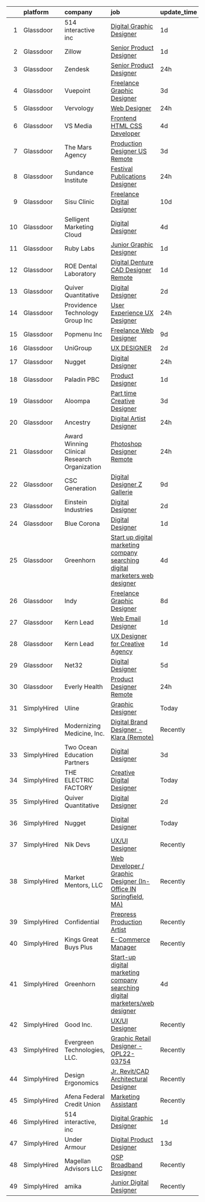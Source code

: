 

|    | platform    | company                                      | job                                                                                                                                                                                                                                                                                                                                                                                                                                                                                                                                                                                                                                                                                                                                                                                                                                                                                                                                                                                                                                                                                                                                                                                                                                                         | update_time   | location                          |
|---:|:------------|:---------------------------------------------|:------------------------------------------------------------------------------------------------------------------------------------------------------------------------------------------------------------------------------------------------------------------------------------------------------------------------------------------------------------------------------------------------------------------------------------------------------------------------------------------------------------------------------------------------------------------------------------------------------------------------------------------------------------------------------------------------------------------------------------------------------------------------------------------------------------------------------------------------------------------------------------------------------------------------------------------------------------------------------------------------------------------------------------------------------------------------------------------------------------------------------------------------------------------------------------------------------------------------------------------------------------|:--------------|:----------------------------------|
|  1 | Glassdoor   | 514 interactive  inc                         | [Digital Graphic Designer](https://www.glassdoor.com/partner/jobListing.htm?pos=108&ao=1136043&s=58&guid=000001834a3a35f2b642733fb2c945f7&src=GD_JOB_AD&t=SR&vt=w&ea=1&cs=1_8bc9cafe&cb=1663397672791&jobListingId=1008143972273&jrtk=3-0-1gd53kdgl2eoj001-1gd53kdh8k6db800-b6e87fc7b1892053-)                                                                                                                                                                                                                                                                                                                                                                                                                                                                                                                                                                                                                                                                                                                                                                                                                                                                                                                                                              | 1d            | Remote                            |
|  2 | Glassdoor   | Zillow                                       | [Senior Product Designer](https://www.glassdoor.com/partner/jobListing.htm?pos=101&ao=1110586&s=58&guid=000001834a3a35f2b642733fb2c945f7&src=GD_JOB_AD&t=SR&vt=w&cs=1_a247500b&cb=1663397672790&jobListingId=1008142170614&cpc=451933188B21919D&jrtk=3-0-1gd53kdgl2eoj001-1gd53kdh8k6db800-364448741de08556--6NYlbfkN0ANMurRYyPEXg08u6OamUd1Mvhk-zhFSGYIZgoJR86UvYL2v6MoUqae-sD5DnU21vqlSUSPFRMoK9lgReLkKPc-m1dwt8eaZ3HSWQJD73DtPSzAwewj0TbtbTV1dhbLEvWmWniEwQJgkYMCum7fjHxSQAbWxpQwW71RtzALUd0S5y1wh-NaowGr2HOGimybMOKfrJj5tyRNck4pEtEeSdLLmDh5Kh6UQba6P9vaS1BHX2QmGAD4IJBdRem_DtpwXeFFVbCPLTFqe1paceCtBuM1pt6kf4GZdNI_-l_1tjyBboNNNzDszelZPNMgfir83Y4UvwRtLgpk1h-bqZY36eeGJ0VvdAYGv-Vnt1ozWxCWMdUlrgMJpJcCJdPqrhxQjhBte-QgJkhN3120SeyQjXP1lawqWXpiBlm8D_Se1LBhUXlQTZasQJX301v_UePiJ6J2ySEWK14GHQPDlbiO8EtibWaCJ13jUKSn4mPnqIXpD-cV9DaMElhBrgwzFgdF6CsUBjpKRdolLvM6p-SSoqGzCFNEi9debL-0DQf6UEyLvJs1JeeMkQuaer9ezeTYdWCKawLp8oKSO80uU6X3DnIsG2fAhprOupKD7FdAgYfn6smdQurGcqtgxBUT3ciLh-Bxm8d3RZ8ORDqBbmnHKAa6fheIljCIpdMa4mipQce6dDcPxJ2-lGxAQRwY2KTIfjkAcaKqRNJym2vk6ZhbV3u-O7Us_NOB1m0srHRJ2gkNmPAQtbr8H6sPpMh7Szi5ku-KRbv4gmhQ8OodUWnxg9ZmHr7M-RQtzxLfE2LKDDsUgYyJSfg2CaqoiG3i8MfBccihv1Z_DKa27so9eTQDTwt3anIqI8yOsfUma9CsGACPcmrQJJqmICXV1aWVUJhfSmk%3D) | 1d            | Remote                            |
|  3 | Glassdoor   | Zendesk                                      | [Senior Product Designer](https://www.glassdoor.com/partner/jobListing.htm?pos=107&ao=1136043&s=58&guid=000001834a3a35f2b642733fb2c945f7&src=GD_JOB_AD&t=SR&vt=w&cs=1_43dd0b95&cb=1663397672791&jobListingId=1008146027679&jrtk=3-0-1gd53kdgl2eoj001-1gd53kdh8k6db800-5950959f8851b7d5-)                                                                                                                                                                                                                                                                                                                                                                                                                                                                                                                                                                                                                                                                                                                                                                                                                                                                                                                                                                    | 24h           | Remote                            |
|  4 | Glassdoor   | Vuepoint                                     | [Freelance Graphic Designer](https://www.glassdoor.com/partner/jobListing.htm?pos=118&ao=1136043&s=58&guid=000001834a3a35f2b642733fb2c945f7&src=GD_JOB_AD&t=SR&vt=w&ea=1&cs=1_8d1c6791&cb=1663397672793&jobListingId=1008136844147&jrtk=3-0-1gd53kdgl2eoj001-1gd53kdh8k6db800-1eaf2573db7a36bf-)                                                                                                                                                                                                                                                                                                                                                                                                                                                                                                                                                                                                                                                                                                                                                                                                                                                                                                                                                            | 3d            | Remote                            |
|  5 | Glassdoor   | Vervology                                    | [Web Designer](https://www.glassdoor.com/partner/jobListing.htm?pos=127&ao=1136043&s=58&guid=000001834a3a35f2b642733fb2c945f7&src=GD_JOB_AD&t=SR&vt=w&ea=1&cs=1_f9310667&cb=1663397672794&jobListingId=1008144675009&jrtk=3-0-1gd53kdgl2eoj001-1gd53kdh8k6db800-7fc55f96dd45b7d4-)                                                                                                                                                                                                                                                                                                                                                                                                                                                                                                                                                                                                                                                                                                                                                                                                                                                                                                                                                                          | 24h           | Remote                            |
|  6 | Glassdoor   | VS Media                                     | [Frontend HTML CSS Developer](https://www.glassdoor.com/partner/jobListing.htm?pos=120&ao=1136043&s=58&guid=000001834a3a35f2b642733fb2c945f7&src=GD_JOB_AD&t=SR&vt=w&ea=1&cs=1_eb9e3c33&cb=1663397672793&jobListingId=1008134742421&jrtk=3-0-1gd53kdgl2eoj001-1gd53kdh8k6db800-4be2c87897b4a3bb-)                                                                                                                                                                                                                                                                                                                                                                                                                                                                                                                                                                                                                                                                                                                                                                                                                                                                                                                                                           | 4d            | Westlake Village, Los Angeles, CA |
|  7 | Glassdoor   | The Mars Agency                              | [Production Designer  US Remote](https://www.glassdoor.com/partner/jobListing.htm?pos=109&ao=1136043&s=58&guid=000001834a3a35f2b642733fb2c945f7&src=GD_JOB_AD&t=SR&vt=w&ea=1&cs=1_1167b3e6&cb=1663397672791&jobListingId=1008138442839&jrtk=3-0-1gd53kdgl2eoj001-1gd53kdh8k6db800-efc52f79403da213-)                                                                                                                                                                                                                                                                                                                                                                                                                                                                                                                                                                                                                                                                                                                                                                                                                                                                                                                                                        | 3d            | Remote                            |
|  8 | Glassdoor   | Sundance Institute                           | [Festival Publications Designer](https://www.glassdoor.com/partner/jobListing.htm?pos=129&ao=1136043&s=58&guid=000001834a3a35f2b642733fb2c945f7&src=GD_JOB_AD&t=SR&vt=w&cs=1_df0a7da4&cb=1663397672795&jobListingId=1008145400669&jrtk=3-0-1gd53kdgl2eoj001-1gd53kdh8k6db800-226dda55bbb4f1bc-)                                                                                                                                                                                                                                                                                                                                                                                                                                                                                                                                                                                                                                                                                                                                                                                                                                                                                                                                                             | 24h           | Remote                            |
|  9 | Glassdoor   | Sisu Clinic                                  | [Freelance Digital Designer](https://www.glassdoor.com/partner/jobListing.htm?pos=126&ao=1136043&s=58&guid=000001834a3a35f2b642733fb2c945f7&src=GD_JOB_AD&t=SR&vt=w&ea=1&cs=1_33abc5e7&cb=1663397672794&jobListingId=1008121282420&jrtk=3-0-1gd53kdgl2eoj001-1gd53kdh8k6db800-b70401292c05e437-)                                                                                                                                                                                                                                                                                                                                                                                                                                                                                                                                                                                                                                                                                                                                                                                                                                                                                                                                                            | 10d           | Remote                            |
| 10 | Glassdoor   | Selligent Marketing Cloud                    | [Digital Designer](https://www.glassdoor.com/partner/jobListing.htm?pos=125&ao=1136043&s=58&guid=000001834a3a35f2b642733fb2c945f7&src=GD_JOB_AD&t=SR&vt=w&cs=1_7f2a3a37&cb=1663397672794&jobListingId=1008134544590&jrtk=3-0-1gd53kdgl2eoj001-1gd53kdh8k6db800-916a4190a11cdeb0-)                                                                                                                                                                                                                                                                                                                                                                                                                                                                                                                                                                                                                                                                                                                                                                                                                                                                                                                                                                           | 4d            | Remote                            |
| 11 | Glassdoor   | Ruby Labs                                    | [Junior Graphic Designer](https://www.glassdoor.com/partner/jobListing.htm?pos=124&ao=1136043&s=58&guid=000001834a3a35f2b642733fb2c945f7&src=GD_JOB_AD&t=SR&vt=w&ea=1&cs=1_1850da3e&cb=1663397672794&jobListingId=1008142587933&jrtk=3-0-1gd53kdgl2eoj001-1gd53kdh8k6db800-880641bb0461eac5-)                                                                                                                                                                                                                                                                                                                                                                                                                                                                                                                                                                                                                                                                                                                                                                                                                                                                                                                                                               | 1d            | Remote                            |
| 12 | Glassdoor   | ROE Dental Laboratory                        | [Digital Denture CAD Designer   Remote](https://www.glassdoor.com/partner/jobListing.htm?pos=117&ao=1136043&s=58&guid=000001834a3a35f2b642733fb2c945f7&src=GD_JOB_AD&t=SR&vt=w&ea=1&cs=1_5c8d3f28&cb=1663397672793&jobListingId=1008142792695&jrtk=3-0-1gd53kdgl2eoj001-1gd53kdh8k6db800-1940c876f0dfd75a-)                                                                                                                                                                                                                                                                                                                                                                                                                                                                                                                                                                                                                                                                                                                                                                                                                                                                                                                                                 | 1d            | Independence, OH                  |
| 13 | Glassdoor   | Quiver Quantitative                          | [Digital Designer](https://www.glassdoor.com/partner/jobListing.htm?pos=106&ao=1136043&s=58&guid=000001834a3a35f2b642733fb2c945f7&src=GD_JOB_AD&t=SR&vt=w&ea=1&cs=1_4c7c6d19&cb=1663397672791&jobListingId=1008139444683&jrtk=3-0-1gd53kdgl2eoj001-1gd53kdh8k6db800-686902e744ae7694-)                                                                                                                                                                                                                                                                                                                                                                                                                                                                                                                                                                                                                                                                                                                                                                                                                                                                                                                                                                      | 2d            | Remote                            |
| 14 | Glassdoor   | Providence Technology Group  Inc             | [User Experience  UX  Designer](https://www.glassdoor.com/partner/jobListing.htm?pos=103&ao=1110586&s=58&guid=000001834a3a35f2b642733fb2c945f7&src=GD_JOB_AD&t=SR&vt=w&ea=1&cs=1_ae071fc1&cb=1663397672790&jobListingId=1008145247113&cpc=26740BCDE5E48596&jrtk=3-0-1gd53kdgl2eoj001-1gd53kdh8k6db800-2642d786bda482a0--6NYlbfkN0Bo_CM2a8GgFIiw_-9fb5ug3xmG_MFCzpxBl7ntROtVZUFbZz-LXqZjnbWlpAh9cTXgq886lJxDqUIlghJC1jf9sd8ln_WIDyj7gu9LU-gepd-PlOUuLf4DDXE7x7NpazfjP7g_FS6xAJR7FGP2-lepKZfjLdnmdnZTkgjXeSFO6fzRWB8n5lQZZHbXsiyUkJwl9c6GI-iKOulXFcbB7kPD3dp9Wl9bsyPfvHD01vuwhmD2ugFZUbmRZNC8_OYIJj_QI-uDgvUnLjOZ3CRJFwPh0QWA1CSZfGfjd5mb7-IveMPN5it1ZgElhOjpfn5JqiMgrpzJKUJB6yOGuwLZ5jiND3W17weFRG5xSVvezGpLQizecQjH36LYjqnGF1R9gFtiKpdDCMdpPc8FE0jLtjd-fxyKhUVMyJrvFgVdndtUaYkmH0DaDiIkRXPsKhwx6vTHGzRD7jFCdzP6VMD_Urih18VK9cHAI7nAcwGTVxNA8eMudUFzmP3KcdpW5ASJmanxivbgEJn_YQ%3D%3D)                                                                                                                                                                                                                                                                                                                                                                        | 24h           | Remote                            |
| 15 | Glassdoor   | Popmenu Inc                                  | [Freelance Web Designer](https://www.glassdoor.com/partner/jobListing.htm?pos=123&ao=1136043&s=58&guid=000001834a3a35f2b642733fb2c945f7&src=GD_JOB_AD&t=SR&vt=w&ea=1&cs=1_2424a574&cb=1663397672794&jobListingId=1008123743233&jrtk=3-0-1gd53kdgl2eoj001-1gd53kdh8k6db800-3afab003e0fea95d-)                                                                                                                                                                                                                                                                                                                                                                                                                                                                                                                                                                                                                                                                                                                                                                                                                                                                                                                                                                | 9d            | Remote                            |
| 16 | Glassdoor   | UniGroup                                     | [UX DESIGNER](https://www.glassdoor.com/partner/jobListing.htm?pos=119&ao=1136043&s=58&guid=000001834a3a35f2b642733fb2c945f7&src=GD_JOB_AD&t=SR&vt=w&ea=1&cs=1_e6d278dc&cb=1663397672793&jobListingId=1008139470113&jrtk=3-0-1gd53kdgl2eoj001-1gd53kdh8k6db800-48079228c1e38b6c-)                                                                                                                                                                                                                                                                                                                                                                                                                                                                                                                                                                                                                                                                                                                                                                                                                                                                                                                                                                           | 2d            | Remote                            |
| 17 | Glassdoor   | Nugget                                       | [Digital Designer](https://www.glassdoor.com/partner/jobListing.htm?pos=122&ao=1136043&s=58&guid=000001834a3a35f2b642733fb2c945f7&src=GD_JOB_AD&t=SR&vt=w&ea=1&cs=1_ed886d72&cb=1663397672794&jobListingId=1008144846463&jrtk=3-0-1gd53kdgl2eoj001-1gd53kdh8k6db800-79c439a78f6c354f-)                                                                                                                                                                                                                                                                                                                                                                                                                                                                                                                                                                                                                                                                                                                                                                                                                                                                                                                                                                      | 24h           | Atlanta, GA                       |
| 18 | Glassdoor   | Paladin  PBC                                 | [Product Designer](https://www.glassdoor.com/partner/jobListing.htm?pos=128&ao=1136043&s=58&guid=000001834a3a35f2b642733fb2c945f7&src=GD_JOB_AD&t=SR&vt=w&ea=1&cs=1_d025fda4&cb=1663397672795&jobListingId=1008142386230&jrtk=3-0-1gd53kdgl2eoj001-1gd53kdh8k6db800-acdaef9cc2bfa40f-)                                                                                                                                                                                                                                                                                                                                                                                                                                                                                                                                                                                                                                                                                                                                                                                                                                                                                                                                                                      | 1d            | Remote                            |
| 19 | Glassdoor   | Aloompa                                      | [Part time Creative Designer](https://www.glassdoor.com/partner/jobListing.htm?pos=111&ao=1136043&s=58&guid=000001834a3a35f2b642733fb2c945f7&src=GD_JOB_AD&t=SR&vt=w&ea=1&cs=1_2ae73d75&cb=1663397672791&jobListingId=1008136852321&jrtk=3-0-1gd53kdgl2eoj001-1gd53kdh8k6db800-32c289acc4cb5f11-)                                                                                                                                                                                                                                                                                                                                                                                                                                                                                                                                                                                                                                                                                                                                                                                                                                                                                                                                                           | 3d            | Remote                            |
| 20 | Glassdoor   | Ancestry                                     | [Digital Artist Designer](https://www.glassdoor.com/partner/jobListing.htm?pos=116&ao=1136043&s=58&guid=000001834a3a35f2b642733fb2c945f7&src=GD_JOB_AD&t=SR&vt=w&cs=1_16cb2669&cb=1663397672793&jobListingId=1008145239690&jrtk=3-0-1gd53kdgl2eoj001-1gd53kdh8k6db800-2b5bb67fcdff110e-)                                                                                                                                                                                                                                                                                                                                                                                                                                                                                                                                                                                                                                                                                                                                                                                                                                                                                                                                                                    | 24h           | Lehi, UT                          |
| 21 | Glassdoor   | Award Winning Clinical Research Organization | [Photoshop Designer   Remote](https://www.glassdoor.com/partner/jobListing.htm?pos=105&ao=1110586&s=58&guid=000001834a3a35f2b642733fb2c945f7&src=GD_JOB_AD&t=SR&vt=w&ea=1&cs=1_0e837de3&cb=1663397672791&jobListingId=1008144475055&cpc=F41FEAB56D215062&jrtk=3-0-1gd53kdgl2eoj001-1gd53kdh8k6db800-408acba2c8c62e7a--6NYlbfkN0AFCFO55fpwWo6oa9JKI3JcI2oWVPcccBj9Y6s5O2226Dvh15T1RmiKUF6Bkk2Tk4Z7BPQqCa54-e064Id8IzH-IWzj5_pJAzwqp1oR83P9plMbnmddAKZul6IIHzOn2_DJQREza9zEew-mX-MVDNw2Oq34c8u_ibHHSjmigu81FZv_cOnB6PCrwTPxMudVulWNnUfkhPfcG_ZQhzrXCig9jRKUl6eOftYgb1zCaWPN2foElHd_3ZcQpubsHsMmNrjuE9ALc4bmugeO3KLTnPMLLjJPoO_jSxs8vKmomZfiPFe0I4wIO7sJLsFIefXSSngMgKXcYjO3ZIV0SoqGhUt-7HthVZspTX22inp-x874bTrAj_2gagefciAv5Mh9yNA4F5Ew7_SsTZYEQmhrYdfr-u2qnm_ahp-NOjq4sD2CnqQh4gEpfMmbFXb1EnoJcomZO5amiSG1SiPq_3g2yE6S5pTz55QTIdEm9o4X0x2opRzn-0KP72lOCNPqqixqQds%3D)                                                                                                                                                                                                                                                                                                                                                                                        | 24h           | Remote                            |
| 22 | Glassdoor   | CSC Generation                               | [Digital Designer   Z Gallerie](https://www.glassdoor.com/partner/jobListing.htm?pos=113&ao=1136043&s=58&guid=000001834a3a35f2b642733fb2c945f7&src=GD_JOB_AD&t=SR&vt=w&ea=1&cs=1_51f630bb&cb=1663397672791&jobListingId=1008123713940&jrtk=3-0-1gd53kdgl2eoj001-1gd53kdh8k6db800-d6cbd4a3d7d01b05-)                                                                                                                                                                                                                                                                                                                                                                                                                                                                                                                                                                                                                                                                                                                                                                                                                                                                                                                                                         | 9d            | Remote                            |
| 23 | Glassdoor   | Einstein Industries                          | [Digital Designer](https://www.glassdoor.com/partner/jobListing.htm?pos=102&ao=1110586&s=58&guid=000001834a3a35f2b642733fb2c945f7&src=GD_JOB_AD&t=SR&vt=w&ea=1&cs=1_4b9393c0&cb=1663397672790&jobListingId=1008139694216&cpc=32EE424DE2B657EB&jrtk=3-0-1gd53kdgl2eoj001-1gd53kdh8k6db800-1c6871fe06dc83eb--6NYlbfkN0CO3DEfAY9A68AIVwcxeRGvQUfeLcLgbZIyCfLEHxv2SRUguGQXX01tj7PxTjWysHJtlrNqxereFi--eLRWJglASKF2xyHQc4E1iZVRQ3LtyoV3sbyWOSV3XFPD4LQsT_3QJiIHQjy1VxXmLLpLjK8MBEP2zQKn8JOqtwn30ftTreLvYgGDhoVrP-dhoreWIb-18ImxFxAq1zxukEvX3HX6fLVwqrYxd7Yzx3EScguWj3x2uGhwjRDbD22gACUmWANJxpA094eafC0vsqIrXuz-ZP24nNiRasWvH2dgyVDwQIobQb_UcreQrUu3EiJGKsCiwZRUscqU9wRimIzqwzagfq-bUqgqymj0s8XrngR4YJjJ7txl6ZkGbbsA3FWN9B_DkTej8n-fCBaS4SbaAvsMP4tm0CSI7pQa0t80AGjp_HTy42jsqJFOy80IckHW472rqAwD7mSbyihtAUt65GTozfmtT2p3mAqBNDhpKDAA7pop6oWiyec1agatVpMTXZg%3D)                                                                                                                                                                                                                                                                                                                                                                                                   | 2d            | Remote                            |
| 24 | Glassdoor   | Blue Corona                                  | [Digital Designer](https://www.glassdoor.com/partner/jobListing.htm?pos=110&ao=1136043&s=58&guid=000001834a3a35f2b642733fb2c945f7&src=GD_JOB_AD&t=SR&vt=w&cs=1_8ac2d27b&cb=1663397672791&jobListingId=1008143235395&jrtk=3-0-1gd53kdgl2eoj001-1gd53kdh8k6db800-34e1cb5eb20a1786-)                                                                                                                                                                                                                                                                                                                                                                                                                                                                                                                                                                                                                                                                                                                                                                                                                                                                                                                                                                           | 1d            | Remote                            |
| 25 | Glassdoor   | Greenhorn                                    | [Start up digital marketing company searching digital marketers web designer](https://www.glassdoor.com/partner/jobListing.htm?pos=121&ao=1136043&s=58&guid=000001834a3a35f2b642733fb2c945f7&src=GD_JOB_AD&t=SR&vt=w&ea=1&cs=1_0aff17ac&cb=1663397672794&jobListingId=1008134160592&jrtk=3-0-1gd53kdgl2eoj001-1gd53kdh8k6db800-fb63e6c496ed221a-)                                                                                                                                                                                                                                                                                                                                                                                                                                                                                                                                                                                                                                                                                                                                                                                                                                                                                                           | 4d            | Toms River, NJ                    |
| 26 | Glassdoor   | Indy                                         | [Freelance Graphic Designer](https://www.glassdoor.com/partner/jobListing.htm?pos=115&ao=1136043&s=58&guid=000001834a3a35f2b642733fb2c945f7&src=GD_JOB_AD&t=SR&vt=w&ea=1&cs=1_19f69c3c&cb=1663397672793&jobListingId=1008126044239&jrtk=3-0-1gd53kdgl2eoj001-1gd53kdh8k6db800-8e21500441368e7c-)                                                                                                                                                                                                                                                                                                                                                                                                                                                                                                                                                                                                                                                                                                                                                                                                                                                                                                                                                            | 8d            | Remote                            |
| 27 | Glassdoor   | Kern   Lead                                  | [Web   Email Designer](https://www.glassdoor.com/partner/jobListing.htm?pos=112&ao=1136043&s=58&guid=000001834a3a35f2b642733fb2c945f7&src=GD_JOB_AD&t=SR&vt=w&ea=1&cs=1_bc2e6f79&cb=1663397672791&jobListingId=1008142291898&jrtk=3-0-1gd53kdgl2eoj001-1gd53kdh8k6db800-9940dcab8e5ed085-)                                                                                                                                                                                                                                                                                                                                                                                                                                                                                                                                                                                                                                                                                                                                                                                                                                                                                                                                                                  | 1d            | Remote                            |
| 28 | Glassdoor   | Kern   Lead                                  | [UX Designer for Creative Agency](https://www.glassdoor.com/partner/jobListing.htm?pos=104&ao=1110586&s=58&guid=000001834a3a35f2b642733fb2c945f7&src=GD_JOB_AD&t=SR&vt=w&ea=1&cs=1_62468802&cb=1663397672790&jobListingId=1008142273321&cpc=B076152010A3B66C&jrtk=3-0-1gd53kdgl2eoj001-1gd53kdh8k6db800-5fd4f90308c228b6--6NYlbfkN0BiAkVV4DjQLegkf3ReR77_K0Y9ManskmLdez75_p7kMVNTEv2I2pSffZPTEqHenn2OvZ09wd8zU7fu7-qA4Y_lbEgh5yWYJ_tlNxMr0q3sg4YVwsiLY5LJ0IoPb_f6bWiqXcQYSZXE5wB6_y2mZhb39J9Dh2YJokqAMp1LfL80wKVDAvQn9M6WhpjzgKTUfvU7xRoB7HtR7kQVkXlj3wHnZcorcoj9BB_dsdMjhqr50AaNyFeJnHX5L0ej2RT89ONXdWk0IAIiuHlMlmFYijr_rr_oOSUY7Q7NguumEWwF68_COTM0KAvJMioQcF4bgb53d-jos3V-WNv5nckh0s4TjZWQLC5DOBmkG6rWvtSK6XqlKQuWI79-D0xc0WLamnMJ-si0S9MG_UuqNYGt8WJvg2rE2IxLvljnbHe4YgOMgtnOFQ3TdOQW6EIHgK8eBCyqtZMYlQwcytQ5SqlmtiJryExj1TjgmmmmtsiHN2XHubj15f24QutQMaqf67_3SLA%3D)                                                                                                                                                                                                                                                                                                                                                                                    | 1d            | Remote                            |
| 29 | Glassdoor   | Net32                                        | [Digital Designer](https://www.glassdoor.com/partner/jobListing.htm?pos=114&ao=1136043&s=58&guid=000001834a3a35f2b642733fb2c945f7&src=GD_JOB_AD&t=SR&vt=w&cs=1_a91d6a60&cb=1663397672791&jobListingId=1008132834731&jrtk=3-0-1gd53kdgl2eoj001-1gd53kdh8k6db800-632b496527fd2dfe-)                                                                                                                                                                                                                                                                                                                                                                                                                                                                                                                                                                                                                                                                                                                                                                                                                                                                                                                                                                           | 5d            | Remote                            |
| 30 | Glassdoor   | Everly Health                                | [Product Designer  Remote ](https://www.glassdoor.com/partner/jobListing.htm?pos=130&ao=1136043&s=58&guid=000001834a3a35f2b642733fb2c945f7&src=GD_JOB_AD&t=SR&vt=w&cs=1_1fbe9956&cb=1663397672795&jobListingId=1008145692750&jrtk=3-0-1gd53kdgl2eoj001-1gd53kdh8k6db800-7f767b6ce5c34424-)                                                                                                                                                                                                                                                                                                                                                                                                                                                                                                                                                                                                                                                                                                                                                                                                                                                                                                                                                                  | 24h           | Remote                            |
| 31 | SimplyHired | Uline                                        | [Graphic Designer](https://www.simplyhired.com/job/46N5l14CuRiqA_4oCvzB9u22DthESjVHvnctm1HZAiT-F7Jub7yLwg?q=digital+designer)                                                                                                                                                                                                                                                                                                                                                                                                                                                                                                                                                                                                                                                                                                                                                                                                                                                                                                                                                                                                                                                                                                                               | Today         | Pleasant Prairie, WI              |
| 32 | SimplyHired | Modernizing Medicine, Inc.                   | [Digital Brand Designer - Klara (Remote)](https://www.simplyhired.com/job/VXcjfSYNh05l1aiBsvo7Imx2A5geVcfdJhvqw1Jv6iaQ2rg_IwEq0w?q=digital+designer)                                                                                                                                                                                                                                                                                                                                                                                                                                                                                                                                                                                                                                                                                                                                                                                                                                                                                                                                                                                                                                                                                                        | Recently      | Atlanta, GA                       |
| 33 | SimplyHired | Two Ocean Education Partners                 | [Digital Designer](https://www.simplyhired.com/job/DFR_hWlm-M0ZL_xiBPlm1UgVrlbX8NkPqdTwWBFOJFHq0bT6DhH_1Q?q=digital+designer)                                                                                                                                                                                                                                                                                                                                                                                                                                                                                                                                                                                                                                                                                                                                                                                                                                                                                                                                                                                                                                                                                                                               | 3d            | Richmond, VA                      |
| 34 | SimplyHired | THE ELECTRIC FACTORY                         | [Creative Digital Designer](https://www.simplyhired.com/job/_qfg-2IA3Q13qOD6BwuDS0tMadC_Yfjxfb6im7NtaZyVtU3O2HtLDg?q=digital+designer)                                                                                                                                                                                                                                                                                                                                                                                                                                                                                                                                                                                                                                                                                                                                                                                                                                                                                                                                                                                                                                                                                                                      | Today         | San Juan, PR                      |
| 35 | SimplyHired | Quiver Quantitative                          | [Digital Designer](https://www.simplyhired.com/job/avRtKjoM_CMwZfAJ_bDHOHqx-zYGNdAgdO7bY_BBSFE6yVLt7e6prw?q=digital+designer)                                                                                                                                                                                                                                                                                                                                                                                                                                                                                                                                                                                                                                                                                                                                                                                                                                                                                                                                                                                                                                                                                                                               | 2d            | Remote                            |
| 36 | SimplyHired | Nugget                                       | [Digital Designer](https://www.simplyhired.com/job/kzkQ9_Ybipcgepkk5cRbRmXjfckV34NE0y1DJ0Ja_s_pEDzsfUIRMg?q=digital+designer)                                                                                                                                                                                                                                                                                                                                                                                                                                                                                                                                                                                                                                                                                                                                                                                                                                                                                                                                                                                                                                                                                                                               | Today         | Durham, NC +1 location            |
| 37 | SimplyHired | Nik Devs                                     | [UX/UI Designer](https://www.simplyhired.com/job/z4SCpsM-O491rgU_n2w8YQUl7bpUPYJMLdjJV3ZvR4CMqI38oklPMA?q=digital+designer)                                                                                                                                                                                                                                                                                                                                                                                                                                                                                                                                                                                                                                                                                                                                                                                                                                                                                                                                                                                                                                                                                                                                 | Recently      | United, WV                        |
| 38 | SimplyHired | Market Mentors, LLC                          | [Web Developer / Graphic Designer (In-Office IN Springfield, MA)](https://www.simplyhired.com/job/FQG5uJ1dss-sRffoAoQ2VcQRgxsuv475Wnb7F9AflVz3v4ZTdM9xDw?q=digital+designer)                                                                                                                                                                                                                                                                                                                                                                                                                                                                                                                                                                                                                                                                                                                                                                                                                                                                                                                                                                                                                                                                                | Recently      | Springfield, MA                   |
| 39 | SimplyHired | Confidential                                 | [Prepress Production Artist](https://www.simplyhired.com/job/GD9D5h1Poc3SnRINij-RSPcicEYbTI85yWISZ4MjjlymT0FXUCbhtQ?q=digital+designer)                                                                                                                                                                                                                                                                                                                                                                                                                                                                                                                                                                                                                                                                                                                                                                                                                                                                                                                                                                                                                                                                                                                     | Recently      | Monee, IL                         |
| 40 | SimplyHired | Kings Great Buys Plus                        | [E-Commerce Manager](https://www.simplyhired.com/job/tkknvOL_FVN6ndHriTcJwhW3BZRyeZh5p4Z8Z-p9KtIA8sMD7nLWNg?q=digital+designer)                                                                                                                                                                                                                                                                                                                                                                                                                                                                                                                                                                                                                                                                                                                                                                                                                                                                                                                                                                                                                                                                                                                             | Recently      | Evansville, IN                    |
| 41 | SimplyHired | Greenhorn                                    | [Start-up digital marketing company searching digital marketers/web designer](https://www.simplyhired.com/job/647DkAhzw-5rDA82U4tZn6r0xJeeEkhHPUf_0TNuk1dKRxgFoEFYzw?q=digital+designer)                                                                                                                                                                                                                                                                                                                                                                                                                                                                                                                                                                                                                                                                                                                                                                                                                                                                                                                                                                                                                                                                    | 4d            | Toms River, NJ                    |
| 42 | SimplyHired | Good Inc.                                    | [UX/UI Designer](https://www.simplyhired.com/job/HvE6aCFPM-zFV3idodQwFUBkCWe1HEIKTwH6kF4p00XmzWxjSwQ6sw?q=digital+designer)                                                                                                                                                                                                                                                                                                                                                                                                                                                                                                                                                                                                                                                                                                                                                                                                                                                                                                                                                                                                                                                                                                                                 | Recently      | Remote                            |
| 43 | SimplyHired | Evergreen Technologies, LLC.                 | [Graphic Retail Designer - OPL22-03754](https://www.simplyhired.com/job/97Kk2X_KOU66XBnjYO_u8FMEJZ82O0mYHV_sRi-Dy_0bwZaRPqZMYw?q=digital+designer)                                                                                                                                                                                                                                                                                                                                                                                                                                                                                                                                                                                                                                                                                                                                                                                                                                                                                                                                                                                                                                                                                                          | Recently      | Deerfield, IN +8 locations        |
| 44 | SimplyHired | Design Ergonomics                            | [Jr. Revit/CAD Architectural Designer](https://www.simplyhired.com/job/vALSwbc074iJ6CuqZVpoNo7oxSbm0chbGHQEoIWHTRW4m4zjbnB2iA?q=digital+designer)                                                                                                                                                                                                                                                                                                                                                                                                                                                                                                                                                                                                                                                                                                                                                                                                                                                                                                                                                                                                                                                                                                           | Recently      | Fall River, MA                    |
| 45 | SimplyHired | Afena Federal Credit Union                   | [Marketing Assistant](https://www.simplyhired.com/job/srhMBOdhUrey8TDitbKYDPm0WbX9MOYQ-Yr_53xiraWhre9dHuPKiw?q=digital+designer)                                                                                                                                                                                                                                                                                                                                                                                                                                                                                                                                                                                                                                                                                                                                                                                                                                                                                                                                                                                                                                                                                                                            | Recently      | Marion, IN                        |
| 46 | SimplyHired | 514 interactive, inc                         | [Digital Graphic Designer](https://www.simplyhired.com/job/L6W90yn2C2Syx0AppZs_9n-2ORQOqBa-mHpz5PA6eSPrxHeHV31r5Q?q=digital+designer)                                                                                                                                                                                                                                                                                                                                                                                                                                                                                                                                                                                                                                                                                                                                                                                                                                                                                                                                                                                                                                                                                                                       | 1d            | Remote                            |
| 47 | SimplyHired | Under Armour                                 | [Digital Product Designer](https://www.simplyhired.com/job/7PJPeNFpn20lheU1WqVqS8_6t4Udq3MD8ResVlBcg3Q8dO6S9eyygw?q=digital+designer)                                                                                                                                                                                                                                                                                                                                                                                                                                                                                                                                                                                                                                                                                                                                                                                                                                                                                                                                                                                                                                                                                                                       | 13d           | Austin, TX                        |
| 48 | SimplyHired | Magellan Advisors LLC                        | [OSP Broadband Designer](https://www.simplyhired.com/job/ciuxo51gbko7GffD52DKo4UpAg6AQGeZqyURjzVjvA0YPEL1oa4Oqg?q=digital+designer)                                                                                                                                                                                                                                                                                                                                                                                                                                                                                                                                                                                                                                                                                                                                                                                                                                                                                                                                                                                                                                                                                                                         | Recently      | Kansas City, MO                   |
| 49 | SimplyHired | amika                                        | [Junior Digital Designer](https://www.simplyhired.com/job/5AxT3_koWZDVb7XHG22Y5-b0g_0NR-uoGMpug4-GcPvA7Nflv0-DoQ?q=digital+designer)                                                                                                                                                                                                                                                                                                                                                                                                                                                                                                                                                                                                                                                                                                                                                                                                                                                                                                                                                                                                                                                                                                                        | Recently      | Brooklyn, NY                      |